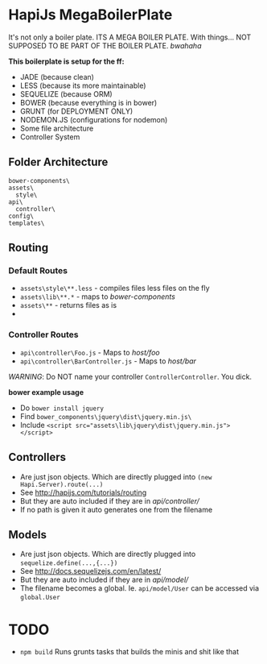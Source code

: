 # HapiJs MegaBoilerPlate

It's not only a boiler plate. ITS A MEGA BOILER PLATE. 
With things... NOT SUPPOSED TO BE PART OF THE BOILER PLATE. *bwahaha*

**This boilerplate is setup for the ff:**
* JADE (because clean)
* LESS (because its more maintainable)
* SEQUELIZE (because ORM)
* BOWER (because everything is in bower)
* GRUNT (for DEPLOYMENT ONLY)
* NODEMON.JS (configurations for nodemon)
* Some file architecture
* Controller System


## Folder Architecture
```
bower-components\
assets\
  style\
api\
  controller\
config\
templates\
```

## Routing

### Default Routes
* `assets\style\**.less`  - compiles files less files on the fly
* `assets\lib\**.*`       - maps to *bower-components*
* `assets\**`             - returns files as is
* 


### Controller Routes
* `api\controller\Foo.js` - Maps to *host/foo*
* `api\controller\BarController.js`  - Maps to *host/bar*

*WARNING*: Do NOT name your controller `ControllerController`. You dick.

**bower example usage**
* Do `bower install jquery`
* Find `bower_components\jquery\dist\jquery.min.js\`
* Include `<script src="assets\lib\jquery\dist\jquery.min.js"></script>`

## Controllers
* Are just json objects. Which are directly plugged into `(new Hapi.Server).route(...)`
* See http://hapijs.com/tutorials/routing
* But they are auto included if they are in *api/controller/*
* If no path is given it auto generates one from the filename

## Models
* Are just json objects. Which are directly plugged into `sequelize.define(...,{...})`
* See http://docs.sequelizejs.com/en/latest/
* But they are auto included if they are in *api/model/*
* The filename becomes a global. Ie. `api/model/User` can be accessed via `global.User`

# TODO
* `npm build` Runs grunts tasks that builds the minis and shit like that
